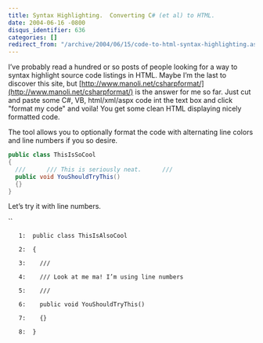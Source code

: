```yaml
---
title: Syntax Highlighting.  Converting C# (et al) to HTML.
date: 2004-06-16 -0800
disqus_identifier: 636
categories: []
redirect_from: "/archive/2004/06/15/code-to-html-syntax-highlighting.aspx/"
---
```


I’ve probably read a hundred or so posts of people looking for a way to
syntax highlight source code listings in HTML. Maybe I’m the last to
discover this site, but
[http://www.manoli.net/csharpformat/](http://www.manoli.net/csharpformat/)
is the answer for me so far. Just cut and paste some C\#, VB,
html/xml/aspx code int the text box and click "format my code" and
voila! You get some clean HTML displaying nicely formatted code.

The tool allows you to optionally format the code with alternating line
colors and line numbers if you so desire.

```csharp
public class ThisIsSoCool
{
  ///      /// This is seriously neat.      ///      
  public void YouShouldTryThis()
  {}
}
```

Let’s try it with line numbers.

``

       1:  public class ThisIsAlsoCool

       2:  {

       3:    /// 

       4:    /// Look at me ma! I’m using line numbers

       5:    /// 

       6:    public void YouShouldTryThis()

       7:    {}

       8:  }

